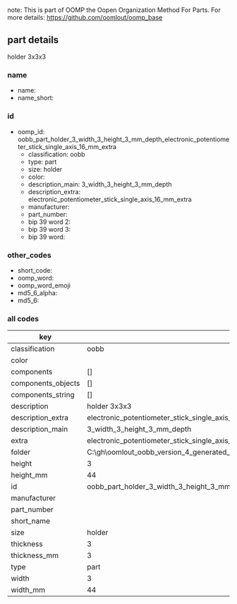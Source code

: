 #   

note: This is part of OOMP the Oopen Organization Method For Parts. For more details: https://github.com/oomlout/oomp_base

##  part details



holder 3x3x3

### name
* name: 
* name_short: 
### id
* oomp_id: oobb_part_holder_3_width_3_height_3_mm_depth_electronic_potentiometer_stick_single_axis_16_mm_extra
  * classification: oobb
  * type: part
  * size: holder
  * color: 
  * description_main: 3_width_3_height_3_mm_depth
  * description_extra: electronic_potentiometer_stick_single_axis_16_mm_extra
  * manufacturer: 
  * part_number: 
  * bip 39 word 2: 
  * bip 39 word 3: 
  * bip 39 word: 

### other_codes
* short_code: 
* oomp_word: 
* oomp_word_emoji 
* md5_6_alpha: 
* md5_6: 









### all codes 
| key | value |  
| --- | --- |  
| classification | oobb |  
| color |  |  
| components | [] |  
| components_objects | [] |  
| components_string | [] |  
| description | holder 3x3x3 |  
| description_extra | electronic_potentiometer_stick_single_axis_16_mm_extra |  
| description_main | 3_width_3_height_3_mm_depth |  
| extra | electronic_potentiometer_stick_single_axis_16_mm |  
| folder | C:\gh\oomlout_oobb_version_4_generated_parts\things\oobb_part_holder_3_width_3_height_3_mm_depth_electronic_potentiometer_stick_single_axis_16_mm_extra |  
| height | 3 |  
| height_mm | 44 |  
| id | oobb_part_holder_3_width_3_height_3_mm_depth_electronic_potentiometer_stick_single_axis_16_mm_extra |  
| manufacturer |  |  
| part_number |  |  
| short_name |  |  
| size | holder |  
| thickness | 3 |  
| thickness_mm | 3 |  
| type | part |  
| width | 3 |  
| width_mm | 44 |  
